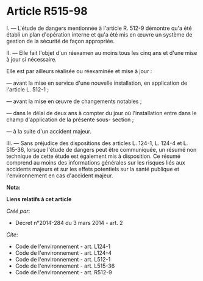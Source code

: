 # Article R515-98

I. ― L'étude de dangers mentionnée à l'article R. 512-9 démontre qu'a été établi un plan d'opération interne et qu'a été mis
en œuvre un système de gestion de la sécurité de façon appropriée. 

II. ― Elle fait l'objet d'un réexamen au moins tous les cinq ans et d'une mise à jour si nécessaire. 

Elle est par ailleurs réalisée ou réexaminée et mise à jour : 

― avant la mise en service d'une nouvelle installation, en application de l'article L. 512-1 ; 

― avant la mise en œuvre de changements notables ; 

― dans le délai de deux ans à compter du jour où l'installation entre dans le champ d'application de la présente sous-
section ; 

― à la suite d'un accident majeur. 

III. ― Sans préjudice des dispositions des articles L. 124-1, L. 124-4 et L. 515-36, lorsque l'étude de dangers peut être
communiquée, un résumé non technique de cette étude est également mis à disposition. Ce résumé comprend au moins des
informations générales sur les risques liés aux accidents majeurs et sur les effets potentiels sur la santé publique et
l'environnement en cas d'accident majeur.

**Nota:**



**Liens relatifs à cet article**

_Créé par_:

  - Décret n°2014-284 du 3 mars 2014 - art. 2

_Cite_:

  - Code de l'environnement - art. L124-1
  - Code de l'environnement - art. L124-4
  - Code de l'environnement - art. L512-1
  - Code de l'environnement - art. L515-36
  - Code de l'environnement - art. R512-9
